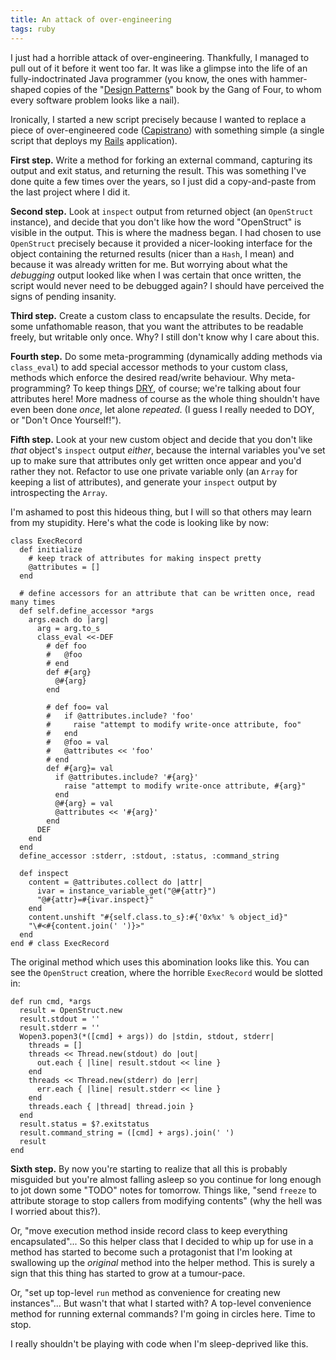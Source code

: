 ```yaml
---
title: An attack of over-engineering
tags: ruby
---
```


I just had a horrible attack of over-engineering. Thankfully, I managed to pull out of it before it went too far. It was like a glimpse into the life of an fully-indoctrinated Java programmer (you know, the ones with hammer-shaped copies of the "[Design Patterns](http://en.wikipedia.org/wiki/Design_Patterns)" book by the Gang of Four, to whom every software problem looks like a nail).

Ironically, I started a new script precisely because I wanted to replace a piece of over-engineered code ([Capistrano](/wiki/Capistrano)) with something simple (a single script that deploys my [Rails](/wiki/Rails) application).

**First step.** Write a method for forking an external command, capturing its output and exit status, and returning the result. This was something I've done quite a few times over the years, so I just did a copy-and-paste from the last project where I did it.

**Second step.** Look at `inspect` output from returned object (an `OpenStruct` instance), and decide that you don't like how the word "OpenStruct" is visible in the output. This is where the madness began. I had chosen to use `OpenStruct` precisely because it provided a nicer-looking interface for the object containing the returned results (nicer than a `Hash`, I mean) and because it was already written for me. But worrying about what the *debugging* output looked like when I was certain that once written, the script would never need to be debugged again? I should have perceived the signs of pending insanity.

**Third step.** Create a custom class to encapsulate the results. Decide, for some unfathomable reason, that you want the attributes to be readable freely, but writable only once. Why? I still don't know why I care about this.

**Fourth step.** Do some meta-programming (dynamically adding methods via `class_eval`) to add special accessor methods to your custom class, methods which enforce the desired read/write behaviour. Why meta-programming? To keep things [DRY](/wiki/DRY), of course; we're talking about four attributes here! More madness of course as the whole thing shouldn't have even been done *once*, let alone *repeated*. (I guess I really needed to DOY, or "Don't Once Yourself!").

**Fifth step.** Look at your new custom object and decide that you don't like *that* object's `inspect` output *either*, because the internal variables you've set up to make sure that attributes only get written once appear and you'd rather they not. Refactor to use one private variable only (an `Array` for keeping a list of attributes), and generate your `inspect` output by introspecting the `Array`.

I'm ashamed to post this hideous thing, but I will so that others may learn from my stupidity. Here's what the code is looking like by now:

    class ExecRecord
      def initialize
        # keep track of attributes for making inspect pretty
        @attributes = []
      end

      # define accessors for an attribute that can be written once, read many times
      def self.define_accessor *args
        args.each do |arg|
          arg = arg.to_s
          class_eval <<-DEF
            # def foo
            #   @foo
            # end
            def #{arg}
              @#{arg}
            end

            # def foo= val
            #   if @attributes.include? 'foo'
            #     raise "attempt to modify write-once attribute, foo"
            #   end
            #   @foo = val
            #   @attributes << 'foo'
            # end
            def #{arg}= val
              if @attributes.include? '#{arg}'
                raise "attempt to modify write-once attribute, #{arg}"
              end
              @#{arg} = val
              @attributes << '#{arg}'
            end
          DEF
        end
      end
      define_accessor :stderr, :stdout, :status, :command_string

      def inspect
        content = @attributes.collect do |attr|
          ivar = instance_variable_get("@#{attr}")
          "@#{attr}=#{ivar.inspect}"
        end
        content.unshift "#{self.class.to_s}:#{'0x%x' % object_id}"
        "\#<#{content.join(' ')}>"
      end
    end # class ExecRecord

The original method which uses this abomination looks like this. You can see the `OpenStruct` creation, where the horrible `ExecRecord` would be slotted in:

    def run cmd, *args
      result = OpenStruct.new
      result.stdout = ''
      result.stderr = ''
      Wopen3.popen3(*([cmd] + args)) do |stdin, stdout, stderr|
        threads = []
        threads << Thread.new(stdout) do |out|
          out.each { |line| result.stdout << line }
        end
        threads << Thread.new(stderr) do |err|
          err.each { |line| result.stderr << line }
        end
        threads.each { |thread| thread.join }
      end
      result.status = $?.exitstatus
      result.command_string = ([cmd] + args).join(' ')
      result
    end

**Sixth step.** By now you're starting to realize that all this is probably misguided but you're almost falling asleep so you continue for long enough to jot down some "TODO" notes for tomorrow. Things like, "send `freeze` to attribute storage to stop callers from modifying contents" (why the hell was I worried about this?).

Or, "move execution method inside record class to keep everything encapsulated"... So this helper class that I decided to whip up for use in a method has started to become such a protagonist that I'm looking at swallowing up the *original* method into the helper method. This is surely a sign that this thing has started to grow at a tumour-pace.

Or, "set up top-level `run` method as convenience for creating new instances"... But wasn't that what I started with? A top-level convenience method for running external commands? I'm going in circles here. Time to stop.

I really shouldn't be playing with code when I'm sleep-deprived like this.
